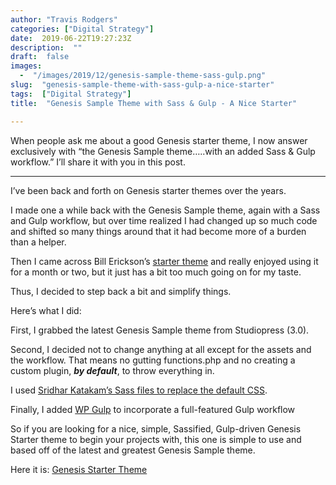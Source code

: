 ```yaml
---
author: "Travis Rodgers"
categories: ["Digital Strategy"]
date:  2019-06-22T19:27:23Z
description:  ""
draft:  false
images: 
  -  "/images/2019/12/genesis-sample-theme-sass-gulp.png"
slug:  "genesis-sample-theme-with-sass-gulp-a-nice-starter"
tags:  ["Digital Strategy"]
title:  "Genesis Sample Theme with Sass & Gulp - A Nice Starter"

---
```


<div class="lead-paragraph"><span class="dropcap">W</span>hen people ask me about a good Genesis starter theme, I now answer exclusively with &#8220;the Genesis Sample theme&#8230;..with an added Sass &amp; Gulp workflow.&#8221; I&#8217;ll share it with you in this post.</div><hr class="lead-hr">



<p>I&#8217;ve been back and forth on Genesis starter themes over the years. </p>



<p>I made one a while back with the Genesis Sample theme, again with a Sass and Gulp workflow, but over time realized I had changed up so much code and shifted so many things around that it had become more of a burden than a helper. </p>



<p>Then I came across Bill Erickson&#8217;s <a rel="noreferrer noopener" aria-label="new starter theme (opens in a new tab)" href="https://github.com/billerickson/ea-genesis-child/" target="_blank">starter theme</a> and really enjoyed using it for a month or two, but it just has a bit too much going on for my taste. </p>



<p>Thus, I decided to step back a bit and simplify things. </p>



<p>Here&#8217;s what I did:</p>



<p>First, I grabbed the latest Genesis Sample theme from Studiopress (3.0). </p>



<p>Second, I decided not to change anything at all except for the assets and the workflow. That means no gutting functions.php and no creating a custom plugin, <strong><em>by default</em></strong>, to throw everything in. </p>



<p>I used <a rel="noreferrer noopener" aria-label="Sridhar Katakam's Sass files (opens in a new tab)" href="https://github.com/srikat/genesis-sample-task-runner" target="_blank">Sridhar Katakam&#8217;s Sass files to replace the default CSS</a>.</p>



<p>Finally, I added <a href="https://github.com/ahmadawais/WPGulp" target="_blank" rel="noreferrer noopener" aria-label="WP Gulp (opens in a new tab)">WP Gulp</a> to incorporate a full-featured Gulp workflow</p>



<p>So if you are looking for a nice, simple, Sassified, Gulp-driven Genesis Starter theme to begin your projects with, this one is simple to use and based off of the latest and greatest Genesis Sample theme. </p>



<p>Here it is: <a href="https://github.com/rodgtr1/genesis-starter-theme" target="_blank" rel="noreferrer noopener" aria-label="Genesis Starter Theme (opens in a new tab)">Genesis Starter Theme</a></p>



